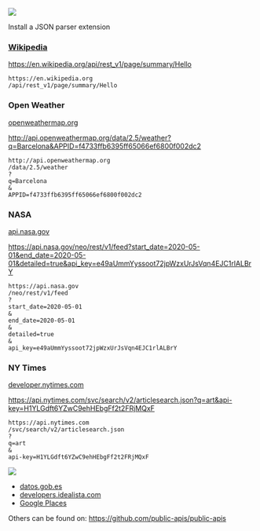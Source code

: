![](https://dummyimage.com/3000x2000/ffffff/000000.jpg&text=++++++++++++++APIs++++++++++++++)

Install a JSON parser extension

### [Wikipedia](https://en.wikipedia.org/w/api.php)

https://en.wikipedia.org/api/rest_v1/page/summary/Hello

```
https://en.wikipedia.org
/api/rest_v1/page/summary/Hello
```

### Open Weather

[openweathermap.org](https://openweathermap.org/)

http://api.openweathermap.org/data/2.5/weather?q=Barcelona&APPID=f4733ffb6395ff65066ef6800f002dc2

```
http://api.openweathermap.org
/data/2.5/weather
?
q=Barcelona
&
APPID=f4733ffb6395ff65066ef6800f002dc2
```

### NASA

[api.nasa.gov](https://api.nasa.gov/)

https://api.nasa.gov/neo/rest/v1/feed?start_date=2020-05-01&end_date=2020-05-01&detailed=true&api_key=e49aUmmYyssoot72jpWzxUrJsVqn4EJC1rlALBrY

```
https://api.nasa.gov
/neo/rest/v1/feed
?
start_date=2020-05-01
&
end_date=2020-05-01
&
detailed=true
&
api_key=e49aUmmYyssoot72jpWzxUrJsVqn4EJC1rlALBrY
```

### NY Times

[developer.nytimes.com](https://developer.nytimes.com/)

https://api.nytimes.com/svc/search/v2/articlesearch.json?q=art&api-key=H1YLGdft6YZwC9ehHEbgFf2t2FRjMQxF

```
https://api.nytimes.com
/svc/search/v2/articlesearch.json
?
q=art
&
api-key=H1YLGdft6YZwC9ehHEbgFf2t2FRjMQxF
```

![](https://dummyimage.com/3000x1000/ffffff/000000.jpg&text=+)

- [datos.gob.es](https://datos.gob.es/)
- [developers.idealista.com](https://developers.idealista.com/)
- [Google Places](https://developers.google.com/places/web-service/intro)

Others can be found on: https://github.com/public-apis/public-apis
